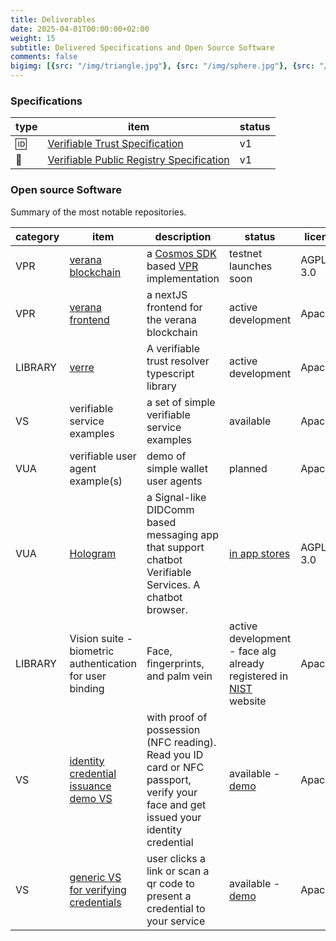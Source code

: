 ```yaml
---
title: Deliverables
date: 2025-04-01T00:00:00+02:00
weight: 15
subtitle: Delivered Specifications and Open Source Software
comments: false
bigimg: [{src: "/img/triangle.jpg"}, {src: "/img/sphere.jpg"}, {src: "/img/hexagon.jpg"}]
---
```

### Specifications

| type | item | status |
|------|--------|------|
| 🆔 | [Verifiable Trust Specification](https://verana-labs.github.io/verifiable-trust-spec/) | v1 |
| 🔗 | [Verifiable Public Registry Specification](https://verana-labs.github.io/verifiable-trust-vpr-spec/) | v1 |

### Open source Software

Summary of the most notable repositories.

| category    | item      | description   | status| license |
|-------------|-----------|---------------|-------|---------|
| VPR | [verana blockchain](https://github.com/verana-labs/verana-blockchain) | a [Cosmos SDK](https://docs.cosmos.network/) based [VPR](https://verana-labs.github.io/verifiable-trust-vpr-spec/)  implementation | testnet launches soon | AGPL-3.0 |
| VPR | [verana frontend](https://github.com/verana-labs/verana-frontend) | a nextJS frontend for the verana blockchain | active development | Apache2 |
| LIBRARY | [verre](https://github.com/verana-labs/verre) | A verifiable trust resolver typescript library | active development | Apache2 |
| VS | verifiable service examples | a set of simple verifiable service examples| available | Apache2 |
| VUA | verifiable user agent example(s) | demo of simple wallet user agents| planned | Apache2 |
| VUA | [Hologram](https://github.com/2060-io/hologram-app) | a Signal-like DIDComm based messaging app that support chatbot Verifiable Services. A chatbot browser. | [in app stores](https://hologram.zone/) | AGPL-3.0 |
| LIBRARY | Vision suite - biometric authentication for user binding |  Face, fingerprints, and palm vein | active development - face alg already registered in [NIST](https://www.nist.gov/programs-projects/face-technology-evaluations-frtefate) website| Apache2 |
| VS | [identity credential issuance demo VS](https://github.com/2060-io/unic.id-issuer-dts) | with proof of possession (NFC reading). Read you ID card or NFC passport, verify your face and get issued your identity credential| available - [demo](https://unic-id-issuer.demos.dev.2060.io/invitation) | Apache2 |
| VS | [generic VS for verifying credentials](https://github.com/2060-io/generic-verifier) | user clicks a link or scan a qr code to present a credential to your service | available - [demo](https://unic-id-verifier.demos.dev.2060.io/en) | Apache2 |
